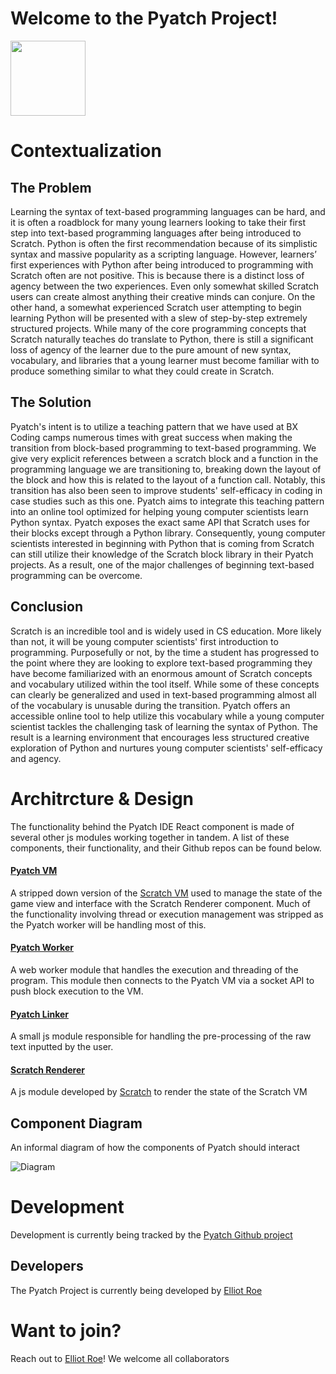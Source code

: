 # Welcome to the Pyatch Project!

<img src="https://bxcoding.com/wp-content/uploads/2023/02/PyatchLogo.png" width="120">

# Contextualization

## The Problem

Learning the syntax of text-based programming languages can be hard, and it is often a roadblock for many young learners looking to take their first step into text-based programming languages after being introduced to Scratch. Python is often the first recommendation because of its simplistic syntax and massive popularity as a scripting language. However, learners’ first experiences with Python after being introduced to programming with Scratch often are not positive. This is because there is a distinct loss of agency between the two experiences. Even only somewhat skilled Scratch users can create almost anything their creative minds can conjure. On the other hand, a somewhat experienced Scratch user attempting to begin learning Python will be presented with a slew of step-by-step extremely structured projects. While many of the core programming concepts that Scratch naturally teaches do translate to Python, there is still a significant loss of agency of the learner due to the pure amount of new syntax, vocabulary, and libraries that a young learner must become familiar with to produce something similar to what they could create in Scratch. 

## The Solution

Pyatch's intent is to utilize a teaching pattern that we have used at BX Coding camps numerous times with great success when making the transition from block-based programming to text-based programming. We give very explicit references between a scratch block and a function in the programming language we are transitioning to, breaking down the layout of the block and how this is related to the layout of a function call. Notably, this transition has also been seen to improve students' self-efficacy in coding in case studies such as this one. Pyatch aims to integrate this teaching pattern into an online tool optimized for helping young computer scientists learn Python syntax. Pyatch exposes the exact same API that Scratch uses for their blocks except through a Python library. Consequently, young computer scientists interested in beginning with Python that is coming from Scratch can still utilize their knowledge of the Scratch block library in their Pyatch projects. As a result, one of the major challenges of beginning text-based programming can be overcome.

## Conclusion

Scratch is an incredible tool and is widely used in CS education. More likely than not, it will be young computer scientists' first introduction to programming. Purposefully or not, by the time a student has progressed to the point where they are looking to explore text-based programming they have become familiarized with an enormous amount of Scratch concepts and vocabulary utilized within the tool itself. While some of these concepts can clearly be generalized and used in text-based programming almost all of the vocabulary is unusable during the transition. Pyatch offers an accessible online tool to help utilize this vocabulary while a young computer scientist tackles the challenging task of learning the syntax of Python. The result is a learning environment that encourages less structured creative exploration of Python and nurtures young computer scientists' self-efficacy and agency.

# Architrcture & Design

The functionality behind the Pyatch IDE React component is made of several other js modules working together in tandem. A list of these components, their functionality, and their Github repos can be found below.

#### [Pyatch VM](https://github.com/BX-Coding/pyatch-vm)

A stripped down version of the [Scratch VM](https://github.com/LLK/scratch-vm) used to manage the state of the game view and interface with the Scratch Renderer component. Much of the functionality involving thread or execution management was stripped as the Pyatch worker will be handling most of this.

#### [Pyatch Worker](https://github.com/BX-Coding/pyatch-worker)

A web worker module that handles the execution and threading of the program. This module then connects to the Pyatch VM via a socket API to push block execution to the VM.

#### [Pyatch Linker](https://github.com/BX-Coding/pyatch-linker)

A small js module responsible for handling the pre-processing of the raw text inputted by the user.

#### [Scratch Renderer](https://github.com/LLK/scratch-render)

A js module developed by [Scratch](https://github.com/LLK) to render the state of the Scratch VM

## Component Diagram

An informal diagram of how the components of Pyatch should interact

![Diagram](https://bxcoding.com/wp-content/uploads/2023/02/Pyatch-2.0-Component-Diagram-2.jpg)

# Development

Development is currently being tracked by the [Pyatch Github project](https://github.com/orgs/BX-Coding/projects/1/views/1)

## Developers

The Pyatch Project is currently being developed by [Elliot Roe](https://github.com/ElliotRoe)

# Want to join?

Reach out to [Elliot Roe](https://github.com/ElliotRoe)! We welcome all collaborators
